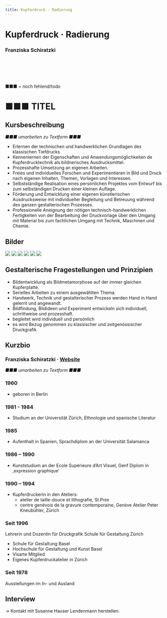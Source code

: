 ```yaml
---
title: Kupferdruck · Radierung
---
```


# Kupferdruck · Radierung

### Franziska Schiratzki


<br />
<br />
<br />
<br />

■■■ = noch fehlend/todo




# ■■■ TITEL




<!-- ### Rudolf Barmettler -->


<div class="course">

## Kursbeschreibung

*■■■ umarbeiten zu Textform ■■■*

* Erlernen der technischen und handwerklichen Grundlagen des klassischen Tiefdrucks
* Kennenlernen der Eigenschaften und Anwendungsmöglichkeiten de Kupferdrucktechnik als bildnerisches Ausdrucksmittel.
* Prozesshafte Umsetzung an eigenen Arbeiten.
* Freies und individuelles Forschen und Experimentieren in Bild und Druck nach eigenen Inhalten, Themen, Vorlagen und Interessen.
* Selbstständige Realisation eines persönlichen Projektes vom Entwurf bis zum selbständigen Drucken einer kleinen Auflage.
* Förderung und Entwicklung einer eigenen künstlerischen Ausdrucksweise mit individueller Begleitung und Betreuung während des ganzen gestalterischen Prozesses.
* Professionelle Aneignung der nötigen technisch-handwerklichen Fertigkeiten von der Bearbeitung der Druckvorlage über den Umgang mit Material bis zum fachlichen Umgang mit Technik, Maschinen und Chemie.

</div>




## Bilder


![](./img/makingoff5.jpeg)
![](./img/makingoff1.jpeg)
![](./img/makingoff2.jpeg)
![](./img/makingoff3.jpeg)
![](./img/makingoff4.jpeg)
![](./img/makingoff6.jpeg)







<div class="principles">

## Gestalterische Fragestellungen und Prinzipien

* Bildentwicklung als Bildmetamorphose auf der immer gleichen Kupferplatte.
* Serielles Arbeiten zu einem ausgewählten Thema.
* Handwerk, Technik und gestalterischer Prozess werden Hand in Hand gelernt und angewandt.
* Bildfindung, Bildideen und Experiment entwickeln sich individuell, schrittweise und prozesshaft.
* begleitet wird individuell und persönlich
* es wird Bezug genommen zu klassischer und zeitgenössischer Druckgrafik

</div>


<div class="bio">


## Kurzbio
### Franziska Schiratzki · [Website](http://www.schiratzki.ch/)

*■■■ umarbeiten zu Textform ■■■*

### 1960
* geboren in Berlin

### 1981 - 1984
* Studium an der Universität Zürich, Ethnologie und spanische Literatur

### 1985
* Aufenthalt in Spanien, Sprachdiplom an der Universität Salamanca

### 1986 – 1990
* Kunststudium an der Ecole Supérieure d’Art Visuel, Genf Diplom in ‚expression graphique’

### 1990 – 1994
* Kupferdruckerin in den Ateliers:
  * atelier de taille-douce et lithografie, St.Prex
  * centre genèvois de la gravure contemporaine, Genève Atelier Peter Kneubühler, Zürich

### Seit 1996
Lehrerin und Dozentin für Druckgrafik Schule für Gestaltung Zürich
* Schule für Gestaltung Basel
* Hochschule für Gestaltung und Kunst Basel
* Visarte Mitglied
* Eigenes Kupferdruckatelier in Zürich

### Seit 1978
Ausstellungen im In- und Ausland

</div>



<div class="interview">

## Interview

→ Kontakt mit Susanne Hauser Lendenmann herstellen.



</div>
